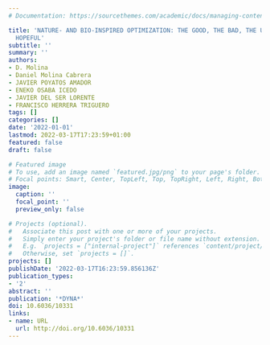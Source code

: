 ```yaml
---
# Documentation: https://sourcethemes.com/academic/docs/managing-content/

title: 'NATURE- AND BIO-INSPIRED OPTIMIZATION: THE GOOD, THE BAD, THE UGLY AND THE
  HOPEFUL'
subtitle: ''
summary: ''
authors:
- D. Molina
- Daniel Molina Cabrera
- JAVIER POYATOS AMADOR
- ENEKO OSABA ICEDO
- JAVIER DEL SER LORENTE
- FRANCISCO HERRERA TRIGUERO
tags: []
categories: []
date: '2022-01-01'
lastmod: 2022-03-17T17:23:59+01:00
featured: false
draft: false

# Featured image
# To use, add an image named `featured.jpg/png` to your page's folder.
# Focal points: Smart, Center, TopLeft, Top, TopRight, Left, Right, BottomLeft, Bottom, BottomRight.
image:
  caption: ''
  focal_point: ''
  preview_only: false

# Projects (optional).
#   Associate this post with one or more of your projects.
#   Simply enter your project's folder or file name without extension.
#   E.g. `projects = ["internal-project"]` references `content/project/deep-learning/index.md`.
#   Otherwise, set `projects = []`.
projects: []
publishDate: '2022-03-17T16:23:59.856136Z'
publication_types:
- '2'
abstract: ''
publication: '*DYNA*'
doi: 10.6036/10331
links:
- name: URL
  url: http://doi.org/10.6036/10331
---
```

